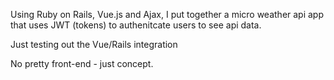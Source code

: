 Using Ruby on Rails, Vue.js and Ajax, I put together a micro weather api app that uses JWT (tokens) to authenitcate users to see api data. 

Just testing out the Vue/Rails integration

No pretty front-end - just concept.